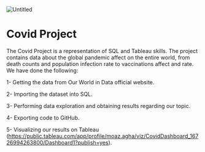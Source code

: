 ![Untitled](https://user-images.githubusercontent.com/115690921/210288014-88c26a6b-ea64-48c6-9f70-cf588769cc62.png)

# Covid Project
The Covid Project is a representation of SQL and Tableau skills. The project contains data about the global pandemic affect on the entire world, from death counts and population infection rate to vaccinations affect and rate.  
We have done the following:

1-	Getting the data from Our World in Data official website.

2-	Importing the dataset into SQL. 

3-	Performing data exploration and obtaining results regarding our topic.

4-	Exporting code to GitHub.

5-	Visualizing our results on Tableau (https://public.tableau.com/app/profile/moaz.agha/viz/CovidDashboard_16726994263800/Dashboard1?publish=yes). 

